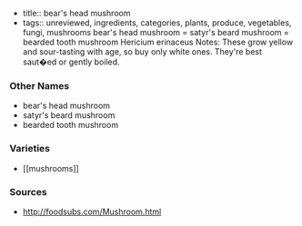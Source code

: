 - title:: bear's head mushroom
- tags:: unreviewed, ingredients, categories, plants, produce, vegetables, fungi, mushrooms
bear's head mushroom = satyr's beard mushroom = bearded tooth mushroom Hericium erinaceus Notes: These grow yellow and sour-tasting with age, so buy only white ones. They're best saut�ed or gently boiled.

### Other Names

* bear's head mushroom
* satyr's beard mushroom
* bearded tooth mushroom

### Varieties

* [[mushrooms]]

### Sources
* http://foodsubs.com/Mushroom.html
